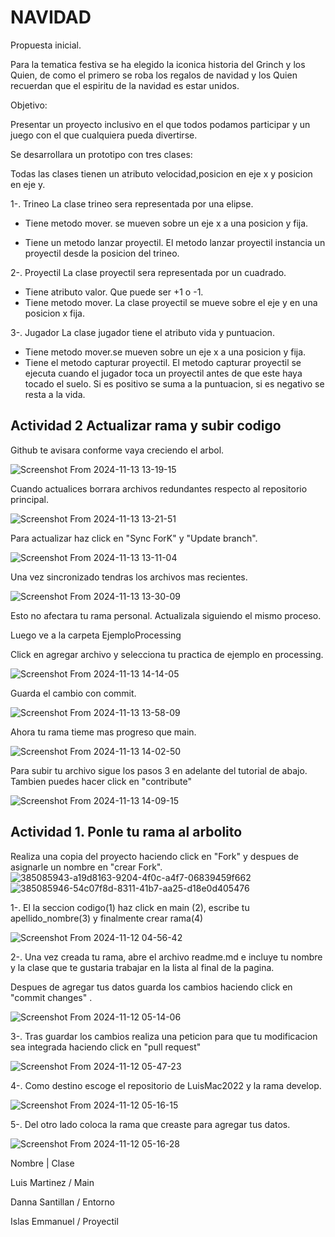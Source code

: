 # NAVIDAD
Propuesta inicial.

Para la tematica festiva se ha elegido la iconica historia del Grinch y los Quien, de como el primero se roba los regalos de navidad y  los Quien recuerdan que el espiritu de la navidad es estar unidos.


Objetivo: 

Presentar un proyecto inclusivo en el que todos podamos participar y un juego con el que cualquiera pueda divertirse.



Se desarrollara un prototipo con tres clases:


Todas las clases tienen un atributo velocidad,posicion en eje x y posicion en eje y.

1-. Trineo
La clase trineo sera representada por una elipse.
  + Tiene metodo mover. se mueven sobre un eje x  a una posicion y fija. 
  - Tiene un metodo lanzar proyectil. El metodo lanzar proyectil instancia un proyectil desde la posicion del trineo.

2-. Proyectil
La clase proyectil sera representada por un cuadrado.
  - Tiene atributo valor. Que puede ser +1 o -1.
  - Tiene metodo mover. La clase proyectil se mueve sobre el eje y en una posicion x fija.

3-. Jugador
La clase jugador tiene el atributo vida y puntuacion.
  - Tiene metodo mover.se mueven sobre un eje x  a una posicion y fija. 
  - Tiene el metodo capturar proyectil. El metodo capturar proyectil se ejecuta cuando el jugador toca un proyectil antes de que este haya tocado el suelo. Si es positivo se suma a la puntuacion, si es negativo se resta a la vida.

## Actividad 2 Actualizar rama y subir codigo

  Github te avisara conforme vaya creciendo el arbol. 

![Screenshot From 2024-11-13 13-19-15](https://github.com/user-attachments/assets/3c06a5ca-a8f2-48d4-a166-a96e93c2cbb1)

Cuando actualices borrara archivos redundantes respecto al repositorio principal. 

![Screenshot From 2024-11-13 13-21-51](https://github.com/user-attachments/assets/500aa345-f493-44e6-a060-7079564512f4)

Para actualizar haz click en "Sync ForK" y "Update branch". 

![Screenshot From 2024-11-13 13-11-04](https://github.com/user-attachments/assets/60364842-c179-4f57-9eab-4311af7b9cab)

Una vez sincronizado tendras los archivos mas recientes.

![Screenshot From 2024-11-13 13-30-09](https://github.com/user-attachments/assets/7033dca2-35d7-4c4b-b19f-178bc43013d9)

Esto no afectara tu rama personal. Actualizala siguiendo el mismo proceso.

Luego ve a la carpeta EjemploProcessing

Click en agregar archivo y selecciona tu practica de ejemplo en processing.

![Screenshot From 2024-11-13 14-14-05](https://github.com/user-attachments/assets/5bdd88cc-1c58-4ef6-87d2-f7d73fbd5b68)


Guarda el cambio con commit.

![Screenshot From 2024-11-13 13-58-09](https://github.com/user-attachments/assets/7487c2aa-a999-46e7-8595-cf54a647dffc)


Ahora tu rama tieme mas progreso que main. 

![Screenshot From 2024-11-13 14-02-50](https://github.com/user-attachments/assets/3f27879d-621f-4e37-9f29-4dc6f01f6eee)

Para subir tu archivo sigue los pasos 3 en adelante del tutorial de abajo. Tambien puedes hacer click en "contribute"

![Screenshot From 2024-11-13 14-09-15](https://github.com/user-attachments/assets/cd7eda04-5257-417d-ab27-d1a5ed163f18)



## Actividad 1. Ponle tu rama al arbolito

Realiza una copia del proyecto haciendo click en "Fork" y despues de asignarle un nombre en "crear Fork".
![385085943-a19d8163-9204-4f0c-a4f7-06839459f662](https://github.com/user-attachments/assets/4b2d9122-789e-42fe-9c62-d1588549604e)
![385085946-54c07f8d-8311-41b7-aa25-d18e0d405476](https://github.com/user-attachments/assets/e314a379-12c1-4e5c-ae04-5806a065955d)

1-. El la seccion codigo(1) haz click en main (2), escribe tu apellido_nombre(3) y finalmente crear rama(4)   

![Screenshot From 2024-11-12 04-56-42](https://github.com/user-attachments/assets/716d6049-6e43-4429-83ab-78dc40c6da69)

2-. Una vez creada tu rama, abre el archivo readme.md e incluye tu nombre y la clase que te gustaria trabajar en la lista al final de la pagina.

Despues de agregar tus datos guarda los cambios haciendo click en "commit changes" .

![Screenshot From 2024-11-12 05-14-06](https://github.com/user-attachments/assets/7e197b46-ea88-4a12-98cf-55a4c01beee3)

3-. Tras guardar los cambios realiza una peticion para que tu modificacion sea integrada haciendo click en "pull request"

![Screenshot From 2024-11-12 05-47-23](https://github.com/user-attachments/assets/ab7c43bb-4bb6-403a-9dce-3ee7d96b3445)


4-. Como destino escoge el repositorio de LuisMac2022 y la rama develop.

![Screenshot From 2024-11-12 05-16-15](https://github.com/user-attachments/assets/102ae65b-6135-462d-b973-03a1d2528485)


5-. Del otro lado coloca la rama que creaste para agregar tus datos.

![Screenshot From 2024-11-12 05-16-28](https://github.com/user-attachments/assets/8e8fa01e-11a4-410c-a06a-ead820c119e5)


Nombre | Clase

Luis Martinez / Main

Danna Santillan / Entorno 

Islas Emmanuel / Proyectil


